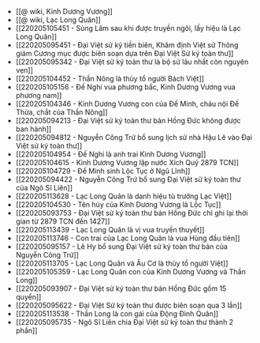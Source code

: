 - [[@ wiki, Kinh Dương Vương]]
- [[@ wiki, Lạc Long Quân]]
- [[220205105451 - Sùng Lãm sau khi được truyền ngôi, lấy hiệu là Lạc Long Quân]]
- [[220205095451 - Đại Việt sử ký tiền biên, Khâm định Việt sử Thông giám Cương mục được biên soạn dựa trên Đại Việt Sử ký toàn thư]]
- [[220205095342 - Đại Việt sử ký toàn thư là bộ sử lâu nhất còn nguyên vẹn]]
- [[220205104452 - Thần Nông là thủy tổ người Bách Việt]]
- [[220205105156 - Đế Nghi vua phương bắc, Kinh Dương Vương vua phương nam]]
- [[220205104346 - Kinh Dương Vương con của Đế Minh, cháu nội Đế Thừa, chắt của Thần Nông]]
- [[220205094213 - Đại Việt sử ký toàn thư bản Hồng Đức không được ban hành]]
- [[220205094812 - Nguyễn Công Trứ bổ sung lịch sử nhà Hậu Lê vào Đại Việt sử ký toàn thư]]
- [[220205104954 - Đế Nghi là anh trai Kinh Dương Vương]]
- [[220205104615 - Kinh Dương Vương lập nước Xích Quỷ 2879 TCN]]
- [[220205104729 - Đế Minh sinh Lộc Tục ở Ngũ Lĩnh]]
- [[220205094422 - Nguyễn Công Trứ bổ sung Đại Việt sử ký toàn thư của Ngô Sĩ Liên]]
- [[220205113628 - Lạc Long Quân là danh hiệu tù trưởng Lạc Việt]]
- [[220205104530 - Tên húy của Kinh Dương Vương là Lộc Tục]]
- [[220205093753 - Đại Việt sử ký toàn thư bản Hồng Đức chỉ ghi lại thời gian từ 2879 TCN đến 1427]]
- [[220205113439 - Lạc Long Quân là vị vua truyền thuyết]]
- [[220205113746 - Con trai của Lạc Long Quân là vua Hùng đầu tiên]]
- [[220205095157 - Lê Hy bổ sung Đại Việt sử ký toàn thư bản của Nguyễn Công Trứ]]
- [[220205113705 - Lạc Long Quân và Âu Cơ là thủy tổ người Việt]]
- [[220205105359 - Lạc Long Quân con của Kinh Dương Vương và Thần Long]]
- [[220205093907 - Đại Việt sử ký toàn thư bản Hồng Đức gồm 15 quyển]]
- [[220205095622 - Đại Việt Sử ký toàn thư được biên soạn qua 3 lần]]
- [[220205113538 - Thần Long là con gái của Động Đình Quân]]
- [[220205095735 - Ngô Sĩ Liên chia Đại Việt sử ký toàn thư thành 2 phần]]
